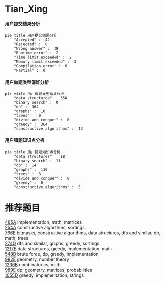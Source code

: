 # Tian_Xing

<!-- tabs:start -->



#### **用户提交结果分析**

```mermaid
pie title 用户提交结果分析
    "Accepted" :  42
    "Rejected" :  0
    "Wrong answer" :  39
    "Runtime error" :  2
    "Time limit exceeded" :  2
    "Memory limit exceeded" :  3
    "Compilation error" :  6
    "Partial" :  0
```

#### **用户做题类型偏好分析**

```mermaid
pie title 用户做题类型偏好分析
    "data structures" :  350
    "binary search" :  0
    "dp" :  364
    "graphs" :  10
    "trees" :  0
    "divide and conquer" :  0
    "greedy" :  364
    "constructive algorithms" :  13
```
#### **用户错题知识点分析**

```mermaid
pie title 用户错题知识点分析
    "data structures" :  18
    "binary search" :  11
    "dp" :  14
    "graphs" :  110
    "trees" :  8
    "divide and conquer" :  0
    "greedy" :  0
    "constructive algorithms" :  5
```



<!-- tabs:end -->
# 推荐题目
[485A](https://codeforces.com/contest/485/problem/A)		implementation,
                        math,
                        matrices		  
[254A](https://codeforces.com/contest/254/problem/A)		constructive algorithms,
                        sortings		  
[766E](https://codeforces.com/contest/766/problem/E)		bitmasks,
                        constructive algorithms,
                        data structures,
                        dfs and similar,
                        dp,
                        math,
                        trees		  
[274D](https://codeforces.com/contest/274/problem/D)		dfs and similar,
                        graphs,
                        greedy,
                        sortings		  
[1217E](https://codeforces.com/contest/1217/problem/E)		data structures,
                        greedy,
                        implementation,
                        math		  
[548B](https://codeforces.com/contest/548/problem/B)		brute force,
                        dp,
                        greedy,
                        implementation		  
[982E](https://codeforces.com/contest/982/problem/E)		geometry,
                        number theory		  
[1236B](https://codeforces.com/contest/1236/problem/B)		combinatorics,
                        math		  
[989E](https://codeforces.com/contest/989/problem/E)		dp,
                        geometry,
                        matrices,
                        probabilities		  
[1055D](https://codeforces.com/contest/1055/problem/D)		greedy,
                        implementation,
                        strings		  

